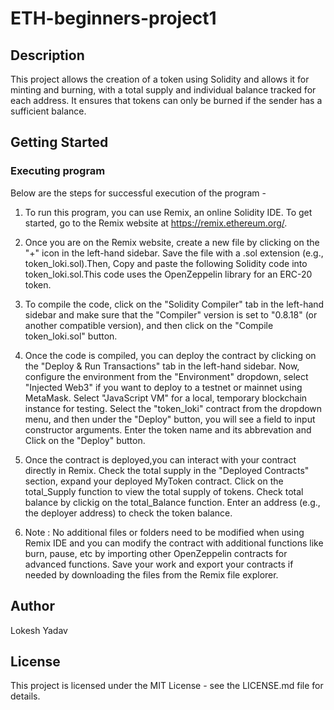 # ETH-beginners-project1
## Description

This project allows the creation of a token using Solidity and allows it for minting and burning, with a total supply and individual balance tracked for each address. It ensures that tokens can only be burned if the sender has a sufficient balance.

## Getting Started

### Executing program
Below are the steps for successful execution of the program -

1. To run this program, you can use Remix, an online Solidity IDE. To get started, go to the Remix website at https://remix.ethereum.org/.

2. Once you are on the Remix website, create a new file by clicking on the "+" icon in the left-hand sidebar. Save the file with a .sol extension (e.g., token_loki.sol).Then, Copy and paste the following Solidity code into token_loki.sol.This code uses the OpenZeppelin library for an ERC-20 token.

3. To compile the code, click on the "Solidity Compiler" tab in the left-hand sidebar and make sure that  the "Compiler" version is set to "0.8.18" (or another compatible version), and then click on the "Compile token_loki.sol" button.

4. Once the code is compiled, you can deploy the contract by clicking on the "Deploy & Run Transactions" tab in the left-hand sidebar. Now, configure the environment from the "Environment" dropdown, select "Injected Web3" if you want to deploy to a testnet or mainnet using MetaMask. Select "JavaScript VM" for a local, temporary blockchain instance for testing. Select the "token_loki" contract from the dropdown menu, and then under the "Deploy" button, you will see a field to input constructor arguments. Enter the token name and its abbrevation and Click on the "Deploy" button. 

5. Once the contract is deployed,you can interact with your contract directly in Remix. Check the total supply in the "Deployed Contracts" section, expand your deployed MyToken contract. Click on the total_Supply function to view the total supply of tokens. Check total balance by clickig on the total_Balance function. Enter an address (e.g., the deployer address) to check the token balance.

6. Note : No additional files or folders need to be modified when using Remix IDE and you can modify the contract with additional functions like burn, pause, etc by importing other OpenZeppelin contracts for advanced functions. Save your work and export your contracts if needed by downloading the files from the Remix file explorer.
   
## Author
Lokesh Yadav

## License
This project is licensed under the MIT License - see the LICENSE.md file for details.
